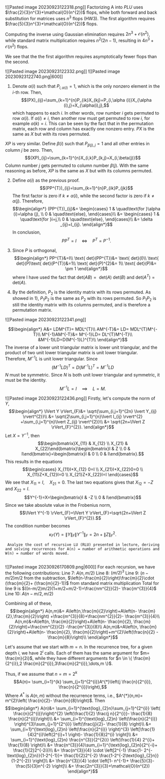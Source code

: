 ![[Pasted image 20230923122318.png]]
Factorizing A into $PLU$ uses $\frac{2}{3}n^{3}+\mathcal{O}(n^{2})$ flops, while both forward and back substitution for matrices uses $n^{3}$ flops (HW3). The first algorithm requires $\frac{5}{3}n^{3}+\mathcal{O}(n^{2})$ flops.

Computing the inverse using Gaussian elimination requires $2n^{3}+\mathcal{O}(n^{2})$, while standard matrix multiplication requires $n^{2}(2n-1)$, resulting in $4n^{3}+\mathcal{O}(n^{2})$ flops.

We see that the the first algorithm requires asymptotically fewer flops than the second.

![[Pasted image 20230923122332.png]]
![[Pasted image 20230923122740.png|600]]
1. Denote $\alpha(i)$ such that $P_{i,\alpha (i)}=1$, which is the only nonzero element in the $i$-th row. Then,
$$(PX)_{ij}=\sum_{k=1}^{n}P_{ik}X_{kj}=P_{i,\alpha (i)}X_{\alpha (i),j}=X_{\alpha(i),j},$$
which happens to each $i$. In other words, row number $i$ gets permuted to row $\alpha (i)$. If $\alpha (i)≠i$, then another row must get permuted to row $i$, for example $\alpha (k)=i$. This can be seen by the fact that in the permutation matrix, each row and column has exactly one nonzero entry. $PX$ is the same as $X$ but with its rows permuted.

$XP$ is very similar. Define $\beta (i)$ such that $P_{\beta (j),j}=1$ and all other entries in column $j$ be zero. Then,
$$(XP)_{ij}=\sum_{k=1}^{n}X_{i,k}P_{k,j}=X_{i,\beta(j)}$$
Column number $j$ gets permuted to column number $\beta (j)$. With the same reasoning as before, $XP$ is the same as $X$ but with its columns permuted.

2. Define $\alpha (i)$ as the previous proof.
$$(PP^{T})_{ij}=\sum_{k=1}^{n}P_{ik}P_{jk}$$
The first factor is zero if $k≠\alpha (i)$, while the second factor is zero if $k≠\alpha (j)$. Therefore,
$$\begin{align*}
(PP^{T})_{ij}&= \begin{cases}
1  & \quad\text{for }\alpha (i)=\alpha (j), \\
0  & \quad\text{else},
\end{cases}\\
&= \begin{cases}
1  & \quad\text{for }i=j,\\
0 & \quad\text{else},
\end{cases}\\
&= \delta _{ij}=I_{ij}.
\end{align*}$$
In conclusion,
$$PP^{T}=I \quad\Leftrightarrow\quad P^{T}=P^{-1}.$$

3. Since $P$ is orthogonal,
$$\begin{align*}
 PP^{T}&=I\\
\text{ det}(PP^{T})&= \text{ det}(I)\\
 \text{ det}(P)\text{ det}(P^{T})&=1\\
\text{ det}(P)^{2}&= 1\\
\text{ det}(P)&= \pm 1
\end{align*}$$
where I have used the fact that $\text{ det}(AB)=\text{ det}(A)\text{ det}(B)$ and $\text{ det}(A^{T})=\text{ det}(A)$.

4. By the definition, $P_{2}$ is the identity matrix with its rows permuted. As showed in 1), $P_{1}P_{2}$ is the same as $P_{2}$ with its rows permuted. So $P_{1}P_{2}$ is still the identity matrix with its columns permuted, and is therefore a permutation matrix.


![[Pasted image 20230923122341.png]]

$$\begin{align*}
A&= LDM^{T}= MDL^{T}\\
AM^{-T}&= LD= MDL^{T}M^{-T}\\
M^{-1}AM^{-T}&= M^{-1}LD= DL^{T}M^{-T}\\
&M^{-1}LD=D(M^{-1}L)^{T}\\
\end{align*}$$
The inverse of a lower unit triangular matrix is lower unit triangular, and the product of two unit lower triangular matrix is unit lower triangular. Therefore, $M^{-1}L$ is unit lower triangular. Since
$$(M^{-1}LD)^{T}=D(M^{-1}L)^{T}=M^{-1}LD$$
$N$ must be symmetric. Since $N$ is both unit lower triangular and symmetric, it must be the identity.
$$M^{-1}L=I \quad\implies\quad L=M.$$

![[Pasted image 20230923122436.png]]
Firstly, let's compute the norm of $Y$,
$$\begin{align*}
\lVert Y \rVert_{F}&= \sqrt{\sum_{i,j=1}^{2n} \lvert Y_{ij} \rvert^{2}}\\
&= \sqrt{2\sum_{i,j=1}^{n}\lvert I_{ij} \rvert^{2} +\sum_{i,j=1}^{n}\lvert Z_{ij} \rvert^{2}}\\
&= \sqrt{2n+\lVert Z \rVert_{F}^{2}}.
\end{align*}$$
Let $X=Y^{-1}$, then
$$\begin{bmatrix}X_{11} & X_{12} \\ X_{21} & X_{22}\end{bmatrix}\begin{bmatrix}I & Z \\ 0 & I\end{bmatrix}=\begin{bmatrix}I & 0 \\ 0 & I\end{bmatrix}.$$
This results in the equations
$$\begin{cases}
X_{11}I+X_{12} 0=I \\
X_{21}I+X_{22}0=0 \\
X_{11}Z+X_{12}I=0 \\
X_{21}Z+X_{22}I=I
\end{cases}$$
We see that $X_{11}=I,\quad X_{21}=0$. The last two equations gives that $X_{12}=-Z$ and $X_{22}=I$. 
$$Y^{-1}=X=\begin{bmatrix}I & -Z \\ 0 & I\end{bmatrix}$$
Since we take absolute value in the Frobenius norm, 
$$\lVert Y^{-1} \rVert_{F}=\lVert Y \rVert_{F}=\sqrt{2n+\lVert Z \rVert_{F}^{2}}.$$
The condition number becomes
$$\kappa _{F}(Y)=\lVert Y \rVert_{F}\lVert Y^{-1} \rVert_{F}=2n+\lVert Z \rVert_{F}^{2}.$$

```ad-question
 Analyze the cost of recursive LU (RLU) presented in lecture, deriving and solving recurrences for A(n) = number of arithmetic operations and W(n) = number of words moved.
 
 ```

![[Pasted image 20230926170809.png|600]]
For each recursion, we have the following contributions:
	Line 7: $A(n,m/2)$
	Line 8: $(m/2)^3$ 
	Line 9: $(n-m/2)m/2$ from the subtraction, $\left(n-\frac{m}{2}\right)\frac{m}{2}\cdot (\frac{m}{2}+ (\frac{m}{2}-1))$ from standard matrix multiplication
		Total for line 9 is $((n-m/2)m/2)(1+m/2+m/2-1)=\frac{nm^{2}}{2}- \frac{m^{3}}{4}$  
	Line 10: $A(n-m/2,m/2)$

Combining all of these,
$$\begin{align*}
A(n,m)&= A\left(n,\frac{m}{2}\right)+A\left(n- \frac{m}{2},\frac{m}{2}\right) +\frac{m^{3}}{8}+\frac{nm^{2}}{2}- \frac{m^{3}}{4}\\
A(n,m)&=A\left(n, \frac{m}{2}\right)+A\left(n- \frac{m}{2}, \frac{m}{2}\right)+\frac{nm^{2}}{2} -\frac{m^{3}}{8}\\
A(n,m)&=A\left(n, \frac{m}{2}\right)+A\left(n- \frac{m}{2}, \frac{m}{2}\right)+m^{2}\left(\frac{n}{2} -\frac{m}{8}\right)\\
\end{align*}$$

Let's assume that we start with $m=n$. In the recurrence tree, for a given depth $i$, we have $2^{i}$ calls. Each of them has the same argument for $m= \frac{m}{2i}$, while they have different arguments for $n \in \{ \frac{m}{2^{i}},2 \frac{m}{2^{i}},3\frac{m}{2^{i}},\dots,m \}$.

Thus, if we assume that $n=m=2^{k}$
$$A(n)= \sum_{i=1}^{k} \sum_{j=1}^{2^{i}}A^{*}\left(j \frac{n}{2^{i}}, \frac{n}{2^{i}}\right),$$
Where $A^{*}$ is $A(n,m)$ without the recurrence terms, i.e., $A^{*}(n,m)= m^{2}\left( \frac{n}{2}- \frac{m}{8}\right)$. Then
$$\begin{align*}
A(n)&= \sum_{i=1}^{\text{log}_{2}n}\sum_{j=1}^{2^{i}} \left( \frac{n}{2^{i}}\right)^{2} \left(\frac{1}{2} \frac{j n}{2^{i}}-  \frac{1}{8} \frac{n}{2^{i}}\right)\\
&= \sum_{i=1}^{\text{log}_{2}n} \left(\frac{n}{2^{i}} \right)^{3}\sum_{j=1}^{2^{i}} \left(\frac{j}{2}- \frac{1}{8} \right)\\
&= \sum_{i=1}^{\text{log}_{2}n} \left(\frac{n}{2^{i}} \right)^{3} \left[\frac{1}{4}2^{i}\left(2^{i}+1 \right)- \frac{1}{8}2^{i} \right]\\
	&= \sum_{i=1}^{\text{log}_{2}n} \frac{n^{3}}{2^{2i}} \left(\frac{1}{4} 2^{i}+ \frac{1}{8} \right)\\
&= \frac{n^{3}}{4}\sum_{i=1}^{\text{log}_{2}n}(2^{-i}+ \frac{1}{2}2^{-2i})\\
&= \frac{n^{3}}{4} \cdot \left[2^{-1} \frac{1- 2^{-\text{log}_{2}n}}{1-2^{-1}}+ \frac{1}{2}2^{-2} \frac{1-2^{-2\text{log}_{2}n}}{1-2^{-2}} \right]\\
&= \frac{n^{3}}{4} \cdot \left[1- n^{-1}+   \frac{5}{3}- \frac{5}{3}n^{-2} \right]\\
&= \frac{2n^{3}}{3}+\mathcal{O}(n^{2})
\end{align*}$$


